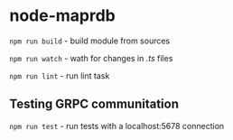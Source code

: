 # node-maprdb

`npm run build` - build module from sources

`npm run watch` - wath for changes in _.ts_ files

`npm run lint` - run lint task


## Testing GRPC communitation

`npm run test` - run tests with a localhost:5678 connection